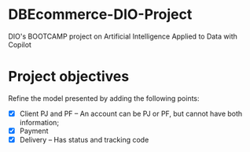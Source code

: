 # DBEcommerce-DIO-Project
DIO's BOOTCAMP project on Artificial Intelligence Applied to Data with Copilot
# Project objectives
Refine the model presented by adding the following points:

- [X] Client PJ and PF – An account can be PJ or PF, but cannot have both information;
- [X] Payment 
- [X] Delivery – Has status and tracking code
